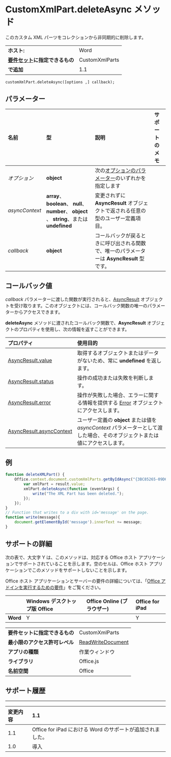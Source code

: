 
# CustomXmlPart.deleteAsync メソッド
このカスタム XML パーツをコレクションから非同期的に削除します。

|||
|:-----|:-----|
|**ホスト:**|Word|
|**[要件セット](../../docs/overview/specify-office-hosts-and-api-requirements.md)に指定できるもの**|CustomXmlParts|
|**で追加**|1.1|

```
customXmlPart.deleteAsync([options ,] callback);
```


## パラメーター



|**名前**|**型**|**説明**|**サポートのメモ**|
|:-----|:-----|:-----|:-----|
| _オプション_|**object**|次の[オプションのパラメーター](../../docs/develop/asynchronous-programming-in-office-add-ins.md#passing-optional-parameters-to-asynchronous-methods)のいずれかを指定します||
| _asyncContext_|**array**、 **boolean**、 **null**、 **number**、 **object** 、 **string**、または  **undefined**|変更されずに  **AsyncResult** オブジェクトで返される任意の型のユーザー定義項目。||
| _callback_|**object**|コールバックが戻るときに呼び出される関数で、唯一のパラメーターは  **AsyncResult** 型です。||

## コールバック値

_callback_ パラメーターに渡した関数が実行されると、[AsyncResult](../../reference/shared/asyncresult.md) オブジェクトを受け取ります。このオブジェクトには、コールバック関数の唯一のパラメーターからアクセスできます。

**deleteAsync** メソッドに渡されたコールバック関数で、**AsyncResult** オブジェクトのプロパティを使用し、次の情報を返すことができます。



|**プロパティ**|**使用目的**|
|:-----|:-----|
|[AsyncResult.value](../../reference/shared/asyncresult.value.md)|取得するオブジェクトまたはデータがないため、常に  **undefined** を返します。|
|[AsyncResult.status](../../reference/shared/asyncresult.status.md)|操作の成功または失敗を判断します。|
|[AsyncResult.error](../../reference/shared/asyncresult.error.md)|操作が失敗した場合、エラーに関する情報を提供する [Error](../../reference/shared/error.md) オブジェクトにアクセスします。|
|[AsyncResult.asyncContext](../../reference/shared/asyncresult.asynccontext.md)|ユーザー定義の  **object** または値を _asyncContext_ パラメーターとして渡した場合、そのオブジェクトまたは値にアクセスします。|

## 例




```js
function deleteXMLPart() {
    Office.context.document.customXmlParts.getByIdAsync("{3BC85265-09D6-4205-B665-8EB239A8B9A1}", function (result) {
        var xmlPart = result.value;
        xmlPart.deleteAsync(function (eventArgs) {
            write("The XML Part has been deleted.");
        });
    });
}
// Function that writes to a div with id='message' on the page.
function write(message){
    document.getElementById('message').innerText += message; 
}
```




## サポートの詳細


次の表で、大文字 Y は、このメソッドは、対応する Office ホスト アプリケーションでサポートされていることを示します。空のセルは、Office ホスト アプリケーションでこのメソッドをサポートしないことを示します。

Office ホスト アプリケーションとサーバーの要件の詳細については、「[Office アドインを実行するための要件](../../docs/overview/requirements-for-running-office-add-ins.md)」をご覧ください。


||**Windows デスクトップ版 Office**|**Office Online (ブラウザー)**|**Office for iPad**|
|:-----|:-----|:-----|:-----|
|**Word**|Y||Y|

|||
|:-----|:-----|
|**要件セットに指定できるもの**|CustomXmlParts|
|**最小限のアクセス許可レベル**|[ReadWriteDocument](../../docs/develop/requesting-permissions-for-api-use-in-content-and-task-pane-add-ins.md)|
|**アプリの種類**|作業ウィンドウ|
|**ライブラリ**|Office.js|
|**名前空間**|Office|

## サポート履歴



****


|**変更内容**|**1.1**|
|:-----|:-----|
|1.1|Office for iPad における Word のサポートが追加されました。|
|1.0|導入|
